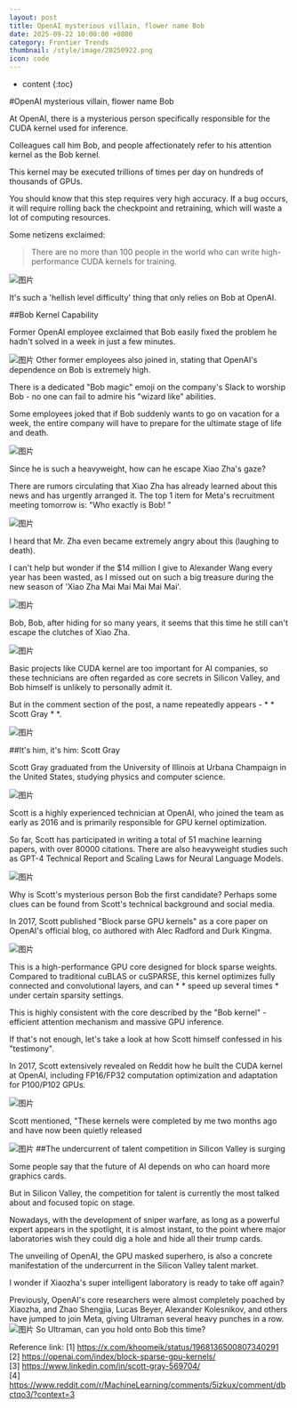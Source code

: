 ```yaml
---
layout: post
title: OpenAI mysterious villain, flower name Bob
date: 2025-09-22 10:00:00 +0800
category: Frontier Trends
thumbnail: /style/image/20250922.png
icon: code
---
```

* content
{:toc}

#OpenAI mysterious villain, flower name Bob

At OpenAI, there is a mysterious person specifically responsible for the CUDA kernel used for inference.

Colleagues call him Bob, and people affectionately refer to his attention kernel as the Bob kernel.

This kernel may be executed trillions of times per day on hundreds of thousands of GPUs.

You should know that this step requires very high accuracy. If a bug occurs, it will require rolling back the checkpoint and retraining, which will waste a lot of computing resources.

Some netizens exclaimed:

>There are no more than 100 people in the world who can write high-performance CUDA kernels for training.

![图片](/style/image/2025-09-22/1.png)

It's such a 'hellish level difficulty' thing that only relies on Bob at OpenAI.

##Bob Kernel Capability

Former OpenAI employee exclaimed that Bob easily fixed the problem he hadn't solved in a week in just a few minutes.

![图片](/style/image/2025-09-22/2.png)
Other former employees also joined in, stating that OpenAI's dependence on Bob is extremely high.

There is a dedicated "Bob magic" emoji on the company's Slack to worship Bob - no one can fail to admire his "wizard like" abilities.

Some employees joked that if Bob suddenly wants to go on vacation for a week, the entire company will have to prepare for the ultimate stage of life and death.

![图片](/style/image/2025-09-22/3.png)

Since he is such a heavyweight, how can he escape Xiao Zha's gaze?

There are rumors circulating that Xiao Zha has already learned about this news and has urgently arranged it. The top 1 item for Meta's recruitment meeting tomorrow is: "Who exactly is Bob! ”

![图片](/style/image/2025-09-22/4.png)

I heard that Mr. Zha even became extremely angry about this (laughing to death).

I can't help but wonder if the $14 million I give to Alexander Wang every year has been wasted, as I missed out on such a big treasure during the new season of 'Xiao Zha Mai Mai Mai Mai Mai'.

![图片](/style/image/2025-09-22/5.png)

Bob, Bob, after hiding for so many years, it seems that this time he still can't escape the clutches of Xiao Zha.

![图片](/style/image/2025-09-22/6.png)

Basic projects like CUDA kernel are too important for AI companies, so these technicians are often regarded as core secrets in Silicon Valley, and Bob himself is unlikely to personally admit it.

But in the comment section of the post, a name repeatedly appears - * * Scott Gray * *.

![图片](/style/image/2025-09-22/7.png)

##It's him, it's him: Scott Gray

Scott Gray graduated from the University of Illinois at Urbana Champaign in the United States, studying physics and computer science.

![图片](/style/image/2025-09-22/8.png)

Scott is a highly experienced technician at OpenAI, who joined the team as early as 2016 and is primarily responsible for GPU kernel optimization.

So far, Scott has participated in writing a total of 51 machine learning papers, with over 80000 citations. There are also heavyweight studies such as GPT-4 Technical Report and Scaling Laws for Neural Language Models.

![图片](/style/image/2025-09-22/9.png)

Why is Scott's mysterious person Bob the first candidate? Perhaps some clues can be found from Scott's technical background and social media.

In 2017, Scott published "Block parse GPU kernels" as a core paper on OpenAI's official blog, co authored with Alec Radford and Durk Kingma.

![图片](/style/image/2025-09-22/10.png)

This is a high-performance GPU core designed for block sparse weights. Compared to traditional cuBLAS or cuSPARSE, this kernel optimizes fully connected and convolutional layers, and can * * speed up several times * under certain sparsity settings.

This is highly consistent with the core described by the "Bob kernel" - efficient attention mechanism and massive GPU inference.

If that's not enough, let's take a look at how Scott himself confessed in his "testimony".

In 2017, Scott extensively revealed on Reddit how he built the CUDA kernel at OpenAI, including FP16/FP32 computation optimization and adaptation for P100/P102 GPUs.

![图片](/style/image/2025-09-22/11.png)

Scott mentioned, "These kernels were completed by me two months ago and have now been quietly released

![图片](/style/image/2025-09-22/12.png)
##The undercurrent of talent competition in Silicon Valley is surging

Some people say that the future of AI depends on who can hoard more graphics cards.

But in Silicon Valley, the competition for talent is currently the most talked about and focused topic on stage.

Nowadays, with the development of sniper warfare, as long as a powerful expert appears in the spotlight, it is almost instant, to the point where major laboratories wish they could dig a hole and hide all their trump cards.

The unveiling of OpenAI, the GPU masked superhero, is also a concrete manifestation of the undercurrent in the Silicon Valley talent market.

I wonder if Xiaozha's super intelligent laboratory is ready to take off again?

Previously, OpenAI's core researchers were almost completely poached by Xiaozha, and Zhao Shengjia, Lucas Beyer, Alexander Kolesnikov, and others have jumped to join Meta, giving Ultraman several heavy punches in a row.
![图片](/style/image/2025-09-22/13.jpeg)
So Ultraman, can you hold onto Bob this time?

Reference link:
\[1\] https://x.com/khoomeik/status/1968136500807340291   
\[2\] https://openai.com/index/block-sparse-gpu-kernels/   
\[3\] https://www.linkedin.com/in/scott-gray-569704/   
\[4\] https://www.reddit.com/r/MachineLearning/comments/5izkux/comment/dbctqo3/?context=3